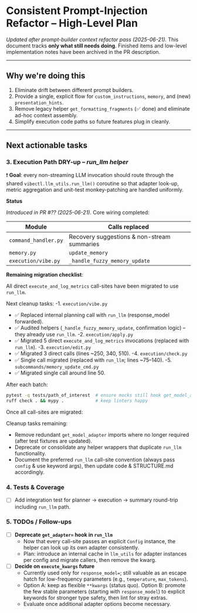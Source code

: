 # Consistent Prompt-Injection Refactor – High-Level Plan

_Updated after prompt-builder context refactor pass (2025-06-21)._
This document tracks **only what still needs doing**. Finished items and low-level implementation notes have been archived in the PR description.

---

## Why we're doing this
1. Eliminate drift between different prompt builders.
2. Provide a single, explicit flow for `custom_instructions`, `memory`, and (new) `presentation_hints`.
3. Remove legacy helper `get_formatting_fragments` (✅ done) and eliminate ad-hoc context assembly.
4. Simplify execution code paths so future features plug in cleanly.

---

## Next actionable tasks

### 3. Execution Path DRY-up – *run_llm helper*

❗ **Goal**: every non-streaming LLM invocation should route through the shared
`vibectl.llm_utils.run_llm()` coroutine so that adapter look-up, metric
aggregation and unit-test monkey-patching are handled uniformly.

**Status**

*Introduced in PR #?? (2025-06-21).*  Core wiring completed:

| Module | Calls replaced |
| ------- | -------------- |
| `command_handler.py` | Recovery suggestions & non-stream summaries |
| `memory.py` | `update_memory` |
| `execution/vibe.py` | `_handle_fuzzy_memory_update` |

**Remaining migration checklist**:

All direct `execute_and_log_metrics` call-sites have been migrated to use
`run_llm`.

Next cleanup tasks:
-1. `execution/vibe.py`
   - ✅ Replaced internal planning call with `run_llm` (response_model forwarded).
   - ✅ Audited helpers (`_handle_fuzzy_memory_update`, confirmation logic) – they already use `run_llm`.
-2. `execution/apply.py`
   - ✅ Migrated 5 direct `execute_and_log_metrics` invocations (replaced with `run_llm`).
-3. `execution/edit.py`
   - ✅ Migrated 3 direct calls (lines ~250, 340, 510).
-4. `execution/check.py`
   - ✅ Single call migrated (replaced with `run_llm`; lines ~75–140).
-5. `subcommands/memory_update_cmd.py`
   - ✅ Migrated single call around line 50.

After each batch:

```bash
pytest -q tests/path_of_interest  # ensure mocks still hook get_model_adapter
ruff check . && mypy .            # keep linters happy
```

Once all call-sites are migrated:

Cleanup tasks remaining:

* Remove redundant `get_model_adapter` imports where no longer required (after test fixtures are updated).
* Deprecate or consolidate any helper wrappers that duplicate `run_llm` functionality.
* Document the preferred `run_llm` call-site convention (always pass `config` & use keyword args), then update code & STRUCTURE.md accordingly.

### 4. Tests & Coverage
- [ ] Add integration test for planner → execution → summary round-trip including
      `run_llm` path.

### 5. TODOs / Follow-ups

- [ ] **Deprecate `get_adapter=` hook in `run_llm`**
  - Now that every call-site passes an explicit `Config` instance, the helper can
    look up its own adapter consistently.
  - Plan: introduce an internal cache in `llm_utils` for adapter instances per
    config and migrate callers, then remove the kwarg.
- [ ] **Decide on `execute_kwargs` future**
  - Currently used only for `response_model=`; still valuable as an escape hatch for
    low-frequency parameters (e.g., `temperature`, `max_tokens`).
  - Option A: keep as flexible `**kwargs` (status quo).  Option B: promote the few
    stable parameters (starting with `response_model`) to explicit keywords for
    stronger type safety, then lint for stray extras.
  - Evaluate once additional adapter options become necessary.
